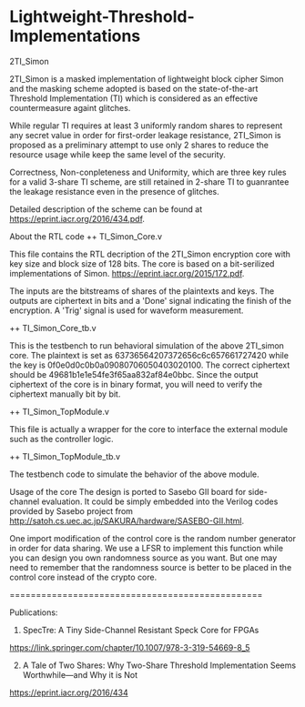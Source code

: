 # Lightweight-Threshold-Implementations

2TI_Simon

2TI_Simon is a masked implementation of lightweight block cipher Simon and the masking scheme adopted is based on the state-of-the-art Threshold Implementation (TI) which is considered as an effective countermeasure againt glitches.

While regular TI requires at least 3 uniformly random shares to represent any secret value in order for first-order leakage resistance, 2TI_Simon is proposed as a preliminary attempt to use only 2 shares to reduce the resource usage while keep the same level of the security.

Correctness, Non-conpleteness and Uniformity, which are three key rules for a valid 3-share TI scheme, are still retained in 2-share TI to guanrantee the leakage resistance even in the presence of glitches.

Detailed description of the scheme can be found at https://eprint.iacr.org/2016/434.pdf.

About the RTL code
++ TI_Simon_Core.v

This file contains the RTL decription of the 2TI_Simon encryption core with key size and block size of 128 bits. The core is based on a bit-serilized implementations of Simon. https://eprint.iacr.org/2015/172.pdf.

The inputs are the bitstreams of shares of the plaintexts and keys. The outputs are ciphertext in bits and a 'Done' signal indicating the finish of the encryption. A 'Trig' signal is used for waveform measurement.

++ TI_Simon_Core_tb.v

This is the testbench to run behavioral simulation of the above 2TI_simon core. The plaintext is set as 63736564207372656c6c657661727420 while the key is 0f0e0d0c0b0a09080706050403020100. The correct ciphertext should be 49681b1e1e54fe3f65aa832af84e0bbc. Since the output ciphertext of the core is in binary format, you will need to verify the ciphertext manually bit by bit.

++ TI_Simon_TopModule.v

This file is actually a wrapper for the core to interface the external module such as the controller logic.

++ TI_Simon_TopModule_tb.v

The testbench code to simulate the behavior of the above module.

Usage of the core
The design is ported to Sasebo GII board for side-channel evaluation. It could be simply embedded into the Verilog codes provided by Sasebo project from http://satoh.cs.uec.ac.jp/SAKURA/hardware/SASEBO-GII.html.

One import modification of the control core is the random number generator in order for data sharing. We use a LFSR to implement this function while you can design you own randomness source as you want. But one may need to remember that the randomness source is better to be placed in the control core instead of the crypto core.

================================================

Publications:

1. SpecTre: A Tiny Side-Channel Resistant Speck Core for FPGAs

https://link.springer.com/chapter/10.1007/978-3-319-54669-8_5

2. A Tale of Two Shares: Why Two-Share Threshold Implementation Seems Worthwhile—and Why it is Not

https://eprint.iacr.org/2016/434
